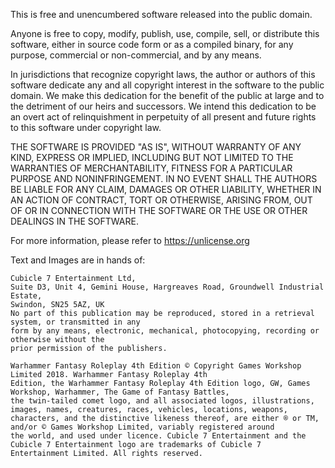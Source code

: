 This is free and unencumbered software released into the public domain.

Anyone is free to copy, modify, publish, use, compile, sell, or
distribute this software, either in source code form or as a compiled
binary, for any purpose, commercial or non-commercial, and by any
means.

In jurisdictions that recognize copyright laws, the author or authors
of this software dedicate any and all copyright interest in the
software to the public domain. We make this dedication for the benefit
of the public at large and to the detriment of our heirs and
successors. We intend this dedication to be an overt act of
relinquishment in perpetuity of all present and future rights to this
software under copyright law.

THE SOFTWARE IS PROVIDED "AS IS", WITHOUT WARRANTY OF ANY KIND,
EXPRESS OR IMPLIED, INCLUDING BUT NOT LIMITED TO THE WARRANTIES OF
MERCHANTABILITY, FITNESS FOR A PARTICULAR PURPOSE AND NONINFRINGEMENT.
IN NO EVENT SHALL THE AUTHORS BE LIABLE FOR ANY CLAIM, DAMAGES OR
OTHER LIABILITY, WHETHER IN AN ACTION OF CONTRACT, TORT OR OTHERWISE,
ARISING FROM, OUT OF OR IN CONNECTION WITH THE SOFTWARE OR THE USE OR
OTHER DEALINGS IN THE SOFTWARE.

For more information, please refer to <https://unlicense.org>

Text and Images are in hands of:

    Cubicle 7 Entertainment Ltd,
    Suite D3, Unit 4, Gemini House, Hargreaves Road, Groundwell Industrial Estate,
    Swindon, SN25 5AZ, UK
    No part of this publication may be reproduced, stored in a retrieval system, or transmitted in any
    form by any means, electronic, mechanical, photocopying, recording or otherwise without the
    prior permission of the publishers.

    Warhammer Fantasy Roleplay 4th Edition © Copyright Games Workshop Limited 2018. Warhammer Fantasy Roleplay 4th
    Edition, the Warhammer Fantasy Roleplay 4th Edition logo, GW, Games Workshop, Warhammer, The Game of Fantasy Battles,
    the twin-tailed comet logo, and all associated logos, illustrations, images, names, creatures, races, vehicles, locations, weapons,
    characters, and the distinctive likeness thereof, are either ® or TM, and/or © Games Workshop Limited, variably registered around
    the world, and used under licence. Cubicle 7 Entertainment and the Cubicle 7 Entertainment logo are trademarks of Cubicle 7
    Entertainment Limited. All rights reserved.